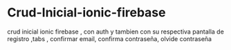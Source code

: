 # Crud-Inicial-ionic-firebase
crud inicial ionic firebase , con auth y tambien con su respectiva pantalla de registro ,tabs , confirmar email, confirma contraseña, olvide contraseña 
